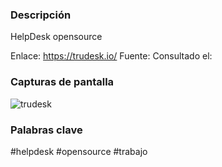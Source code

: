 ### Descripción
HelpDesk opensource


Enlace: https://trudesk.io/
Fuente: 
Consultado el: 
### Capturas de pantalla
![trudesk](https://trudesk.io/images/hero-td-right.png)

### Palabras clave
#helpdesk #opensource #trabajo